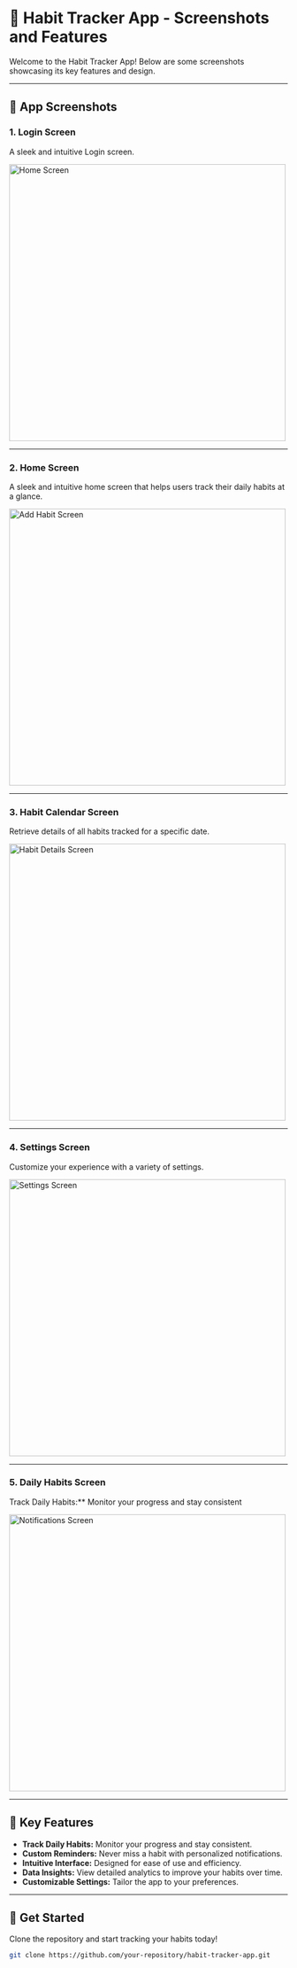 # 🚀 Habit Tracker App - Screenshots and Features

Welcome to the Habit Tracker App! Below are some screenshots showcasing its key features and design.

---

## 📱 App Screenshots

### **1. Login Screen**
A sleek and intuitive Login screen.

<img src="https://github.com/user-attachments/assets/f3e073b0-3fa1-4009-9361-595cd77fa400" alt="Home Screen" width="500" />

---

### **2. Home Screen**
A sleek and intuitive home screen that helps users track their daily habits at a glance.

<img src="https://github.com/user-attachments/assets/dbafd1fc-dda2-4ba5-866f-0093e8b38102" alt="Add Habit Screen" width="500" />

---

### **3. Habit Calendar Screen**
Retrieve details of all habits tracked for a specific date.

<img src="https://github.com/user-attachments/assets/baa84654-7286-4d9a-ac28-5676cf44d365" alt="Habit Details Screen" width="500" />

---

### **4. Settings Screen**
Customize your experience with a variety of settings.

<img src="https://github.com/user-attachments/assets/0dbd8b5a-ad58-4cfd-ab61-061f634b0c24" alt="Settings Screen" width="500" />

---

### **5. Daily Habits Screen**
Track Daily Habits:** Monitor your progress and stay consistent

<img src="https://github.com/user-attachments/assets/4f441b6b-5897-4977-bb4d-00dfb09171a6" alt="Notifications Screen" width="500" />

---

## 🎯 Key Features
- **Track Daily Habits:** Monitor your progress and stay consistent.
- **Custom Reminders:** Never miss a habit with personalized notifications.
- **Intuitive Interface:** Designed for ease of use and efficiency.
- **Data Insights:** View detailed analytics to improve your habits over time.
- **Customizable Settings:** Tailor the app to your preferences.

---

## 🔗 Get Started
Clone the repository and start tracking your habits today!

```bash
git clone https://github.com/your-repository/habit-tracker-app.git
